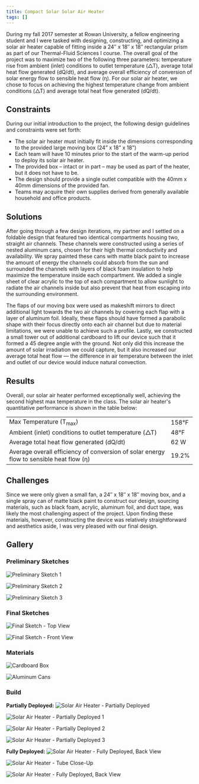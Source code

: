 ```yaml
---
title: Compact Solar Solar Air Heater
tags: []
---
```


During my fall 2017 semester at Rowan University, a fellow engineering student and I were tasked with designing, constructing, and optimizing a solar air heater capable of fitting inside a 24″ x 18″ x 18″ rectangular prism as part of our Thermal-Fluid Sciences I course. The overall goal of the project was to maximize two of the following three parameters: temperature rise from ambient (inlet) conditions to outlet temperature (△T), average total heat flow generated (dQ/dt), and average overall efficiency of conversion of solar energy flow to sensible heat flow (η). For our solar air heater, we chose to focus on achieving the highest temperature change from ambient conditions (△T) and average total heat flow generated (dQ/dt).


## Constraints
During our initial introduction to the project, the following design guidelines and constraints were set forth:
- The solar air heater must initially fit inside the dimensions corresponding to the provided large moving box (24” x 18” x 18”)
- Each team will have 10 minutes prior to the start of the warm-up period to deploy its solar air heater.
- The provided box – intact or in part – may be used as part of the heater, but it does not have to be.
- The design should provide a single outlet compatible with the 40mm x 40mm dimensions of the provided fan.
- Teams may acquire their own supplies derived from generally available household and office products.

## Solutions
After going through a few design iterations, my partner and I settled on a foldable design that featured
two identical compartments housing two, straight air channels. These channels were constructed using a series of nested aluminum cans, chosen for their high thermal conductivity and availability. We spray painted these cans with matte black paint to increase the amount of energy the channels could absorb from the sun and surrounded the channels with layers of black foam insulation to help maximize the temperature inside each compartment. We added a single sheet of clear acrylic to the top of each compartment to allow sunlight to radiate the air channels inside but also prevent that heat from escaping into the surrounding environment.

The flaps of our moving box were used as makeshift mirrors to direct additional light towards the two air channels by covering each flap with a layer of aluminum foil. Ideally, these flaps should have formed a parabolic shape with their focus directly onto each air channel but due to material limitations, we were unable to achieve such a profile. Lastly, we constructed a small tower out of additional cardboard to lift our device such that it formed a 45 degree angle with the ground. Not only did this increase the amount of solar irradiation we could capture, but it also increased our average total heat flow — the difference in air temperature between the inlet and outlet of our device would induce natural convection.

## Results
Overall, our solar air heater performed exceptionally well, achieving the second highest max temperature in
the class. The solar air heater's quantitative performance is shown in the table below:

<table>
    <tbody>
        <tr>
            <td>Max Temperature (T<sub>max</sub>)</td>
            <td>158°F</td>
        </tr>
        <tr>
            <td>Ambient (inlet) conditions to outlet temperature (△T)</td>
            <td>48°F </td>
        </tr>
        <tr>
            <td>Average total heat flow generated (dQ/dt)</td>
            <td>62 W</td>
        </tr>
        <tr>
            <td>Average overall efficiency of conversion of solar energy flow to sensible heat flow (η) </td>
            <td>19.2%</td>
        </tr>
    </tbody>
</table>

## Challenges
Since we were only given a small fan, a 24″ x 18″ x 18″ moving box, and a single spray can of matte
black paint to construct our design, sourcing materials, such as black foam, acrylic, aluminum foil, and duct tape, was likely the most challenging aspect of the project. Upon finding these materials, however, constructing the device was relatively straightforward and aesthetics aside, I was very pleased with our final design.

## Gallery

### Preliminary Sketches
![Preliminary Sketch 1](compact-solar-air-heater-sketch-preliminary-1.jpg)

![Preliminary Sketch 2](compact-solar-air-heater-sketch-preliminary-2.jpg)

![Preliminary Sketch 3](compact-solar-air-heater-sketch-preliminary-3.jpg)

### Final Sketches
![Final Sketch - Top View](compact-solar-air-heater-sketch-final-top-view.jpg)

![Final Sketch - Front View](compact-solar-air-heater-sketch-final-front-view.jpg)

### Materials
![Cardboard Box](compact-solar-air-heater-materials-cardboard-box.jpg)

![Aluminum Cans](compact-solar-air-heater-materials-aluminum-can.jpg)

### Build
**Partially Deployed:**
![Solar Air Heater - Partially Deployed](compact-solar-air-heater-build-partially-deployed.jpg)

![Solar Air Heater - Partially Deployed 1](compact-solar-air-heater-build-partially-deployed-1.jpg)

![Solar Air Heater - Partially Deployed 2](compact-solar-air-heater-build-partially-deployed-3.jpg)

![Solar Air Heater - Partially Deployed 3](compact-solar-air-heater-build-partially-deployed-4.jpg)

**Fully Deployed:**
![Solar Air Heater - Fully Deployed, Back View](compact-solar-air-heater-build-fully-deployed-front-view.jpg)

![Solar Air Heater - Tube Close-Up](compact-solar-air-heater-build-close-up.jpg)

![Solar Air Heater - Fully Deployed, Back View](compact-solar-air-heater-build-fully-deployed-back-view.jpg)



